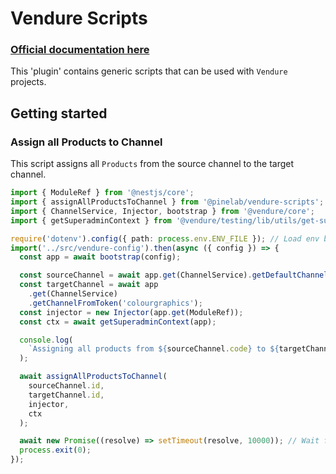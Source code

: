 # Vendure Scripts

### [Official documentation here](https://pinelab-plugins.com/plugin/vendure-scripts)

This 'plugin' contains generic scripts that can be used with `Vendure` projects.

## Getting started

### Assign all Products to Channel

This script assigns all `Products` from the source channel to the target channel.

```ts
import { ModuleRef } from '@nestjs/core';
import { assignAllProductsToChannel } from '@pinelab/vendure-scripts';
import { ChannelService, Injector, bootstrap } from '@vendure/core';
import { getSuperadminContext } from '@vendure/testing/lib/utils/get-superadmin-context';

require('dotenv').config({ path: process.env.ENV_FILE }); // Load env before config
import('../src/vendure-config').then(async ({ config }) => {
  const app = await bootstrap(config);

  const sourceChannel = await app.get(ChannelService).getDefaultChannel();
  const targetChannel = await app
    .get(ChannelService)
    .getChannelFromToken('colourgraphics');
  const injector = new Injector(app.get(ModuleRef));
  const ctx = await getSuperadminContext(app);

  console.log(
    `Assigning all products from ${sourceChannel.code} to ${targetChannel.code}`
  );

  await assignAllProductsToChannel(
    sourceChannel.id,
    targetChannel.id,
    injector,
    ctx
  );

  await new Promise((resolve) => setTimeout(resolve, 10000)); // Wait for any background tasks or jobs
  process.exit(0);
});
```
